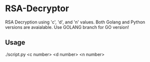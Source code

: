 # RSA-Decryptor
RSA Decryption using 'c', 'd', and 'n' values. Both Golang and Python versions are avaialable. Use GOLANG branch for GO version! 
## Usage  
./script.py \<c number\> \<d number\> \<n number\>
